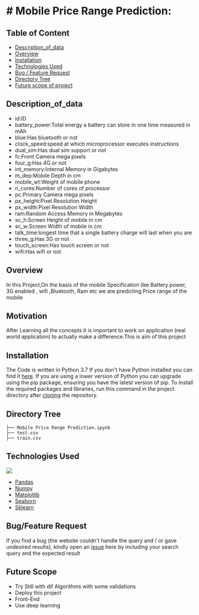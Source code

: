 # # Mobile Price Range Prediction: 

## Table of Content
  * [Description_of_data](#Description_of_data)
  * [Overview](#overview)
  * [Installation](#installation)
  * [Technologies Used](#Technologies-Used)
  * [Bug / Feature Request](#bug---feature-request)
  * [Directory Tree](#directory-tree)
  * [Future scope of project](#future-scope)


## Description_of_data

* id:ID
* battery_power:Total energy a battery can store in one time measured in mAh
* blue:Has bluetooth or not
* clock_speed:speed at which microprocessor executes instructions
* dual_sim:Has dual sim support or not
* fc:Front Camera mega pixels
* four_g:Has 4G or not
* int_memory:Internal Memory in Gigabytes
* m_dep:Mobile Depth in cm
* mobile_wt:Weight of mobile phone
* n_cores:Number of cores of processor
* pc:Primary Camera mega pixels
* px_height:Pixel Resolution Height
* px_width:Pixel Resolution Width
* ram:Random Access Memory in Megabytes
* sc_h:Screen Height of mobile in cm
* sc_w:Screen Width of mobile in cm
* talk_time:longest time that a single battery charge will last when you are
* three_g:Has 3G or not
* touch_screen:Has touch screen or not
* wifi:Has wifi or not


## Overview
In this Project,On the basis of the mobile Specification like Battery power, 3G enabled , wifi ,Bluetooth, Ram etc we are predicting Price range of the mobile

## Motivation
After Learning all the concepts it is important to work on application (real world application) to actually make a difference.This is aim of this project

## Installation
The Code is written in Python 3.7 If you don't have Python installed you can find it [here](https://www.python.org/downloads/). If you are using a lower version of Python you can upgrade using the pip package, ensuring you have the latest version of pip. To install the required packages and libraries, run this command in the project directory after [cloning](https://www.howtogeek.com/451360/how-to-clone-a-github-repository/) the repository.

## Directory Tree 
```
├── Mobile Price Range Prediction.ipynb
├── test.csv
├── train.csv

```

## Technologies Used

![](https://forthebadge.com/images/badges/made-with-python.svg)
* [Pandas](https://pandas.pydata.org/)
* [Numpy](https://numpy.org/)
* [Matplotlib](https://matplotlib.org/) 
* [Seaborn](seaborn.pydata.org)
* [Sklearn](scikit-learn.org)
## Bug/Feature Request

If you find a bug (the website couldn't handle the query and / or gave undesired results), kindly open an [issue](https://github.com/Abilashkanagasabai/Mobile-Price-Prediction/issues) here by including your search query and the expected result

## Future Scope

* Try Still with dif  Algorithms with some validations
* Deploy this project
* Front-End 
* Use deep learning 
